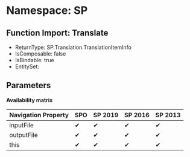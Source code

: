 # Namespace: SP

## Function Import: Translate

- ReturnType: SP.Translation.TranslationItemInfo
- IsComposable: false
- IsBindable: true
- EntitySet: 

## Parameters

**Availability matrix**

Navigation Property | SPO | SP 2019 | SP 2016 | SP 2013
----------|-----|---------|---------|--------
inputFile | ✔ | ✔ | ✔ | ✔
outputFile | ✔ | ✔ | ✔ | ✔
this | ✔ | ✔ | ✔ | ✔
